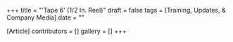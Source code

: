 +++
title = "'Tape 6' (1/2 In. Reel)"
draft = false
tags = [Training, Updates, & Company Media]
date = ""

[Article]
contributors = []
gallery = []
+++